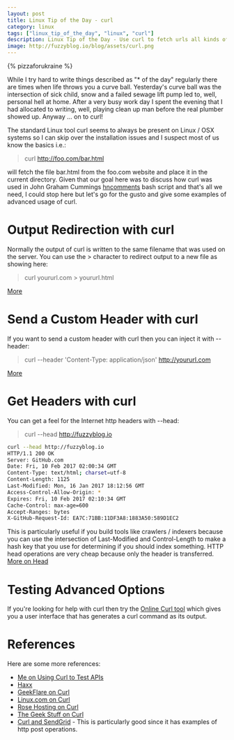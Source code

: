 ```yaml
---
layout: post
title: Linux Tip of the Day - curl
category: linux
tags: ["linux_tip_of_the_day", "linux", "curl"]
description: Linux Tip of the Day - Use curl to fetch urls all kinds of different ways
image: http://fuzzyblog.io/blog/assets/curl.png
---
```

{% pizzaforukraine  %}

While I try hard to write things described as "* of the day" regularly there are times when life throws you a curve ball.  Yesterday's curve ball was the intersection of sick child, snow and a failed sewage lift pump led to, well, personal hell at home.  After a very busy work day I spent the evening that I had allocated to writing, well, playing clean up man before the real plumber showed up.  Anyway ... on to curl!

The standard Linux tool curl seems to always be present on Linux / OSX systems so I can skip over the installation issues and I suspect most of us know the basics i.e.:

> curl http://foo.com/bar.html

will fetch the file bar.html from the foo.com website and place it in the current directory.  Given that our goal here was to discuss how curl was used in John Graham Cummings [hncomments](https://github.com/jgrahamc/hncomments/blob/master/hncomments) bash script and that's all we need, I could stop here but let's go for the gusto and give some examples of advanced usage of curl.

# Output Redirection with curl

Normally the output of curl is written to the same filename that was used on the server.  You can use the &gt; character to redirect output to a new file as showing here:

> curl yoururl.com > yoururl.html

[More](https://geekflare.com/curl-command-usage-with-example/)

# Send a Custom Header with curl

If you want to send a custom header with curl then you can inject it with --header:

> curl --header 'Content-Type: application/json' http://yoururl.com

[More](https://geekflare.com/curl-command-usage-with-example/)

# Get Headers with curl

You can get a feel for the Internet http headers with --head:

> curl --head http://fuzzyblog.io

```bash
curl --head http://fuzzyblog.io
HTTP/1.1 200 OK
Server: GitHub.com
Date: Fri, 10 Feb 2017 02:00:34 GMT
Content-Type: text/html; charset=utf-8
Content-Length: 1125
Last-Modified: Mon, 16 Jan 2017 18:12:56 GMT
Access-Control-Allow-Origin: *
Expires: Fri, 10 Feb 2017 02:10:34 GMT
Cache-Control: max-age=600
Accept-Ranges: bytes
X-GitHub-Request-Id: EA7C:71BB:11DF3A8:1883A50:589D1EC2
```

This is particularly useful if you build tools like crawlers / indexers because you can use the intersection of Last-Modified and Control-Length to make a hash key that you use for determining if you should index something.  HTTP head operations are very cheap because only the header is transferred.  [More on Head](https://curl.haxx.se/docs/httpscripting.html#HEAD)

# Testing Advanced Options

If you're looking for help with curl then try the [Online Curl tool](https://curlbuilder.com/) which gives you a user interface that has generates a curl command as its output.

# References

Here are some more references:

* [Me on Using Curl to Test APIs](http://fuzzyblog.io/blog/software_engineering/2017/01/05/scott-s-rule-of-api-development.html)
* [Haxx](https://curl.haxx.se/docs/httpscripting.html#HEAD)
* [GeekFlare on Curl](https://geekflare.com/curl-command-usage-with-example/)
* [Linux.com on Curl](https://www.linux.com/blog/5-basic-curl-command-examples-you-can-run-your-linux-server)
* [Rose Hosting on Curl](https://www.rosehosting.com/blog/curl-command-examples/)
* [The Geek Stuff on Curl](http://www.thegeekstuff.com/2012/04/curl-examples/?utm_source=feedburner)
* [Curl and SendGrid](https://sendgrid.com/docs/Classroom/Send/v3_Mail_Send/curl_examples.html) - This is particularly good since it has examples of http post operations.